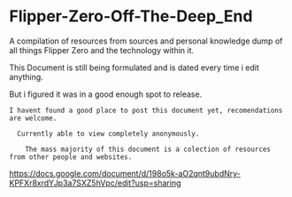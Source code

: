 # Flipper-Zero-Off-The-Deep_End
A compilation of resources from sources and personal knowledge dump of all things Flipper Zero and the technology within it.

This Document is still being formulated and is dated every time i edit anything.

  But i figured it was in a good enough spot to release.
  
    I havent found a good place to post this document yet, recomendations are welcome.
    
      Currently able to view completely anonymously. 
      
        The mass majority of this document is a colection of resources from other people and websites.

https://docs.google.com/document/d/198o5k-aO2qnt9ubdNry-KPFXr8xrdYJp3a7SXZ5hVpc/edit?usp=sharing

